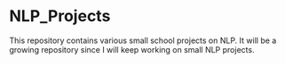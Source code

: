# NLP_Projects
This repository contains various small school projects on NLP.
It will be a growing repository since I will keep working on small NLP projects.
